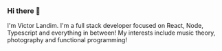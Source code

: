 ### Hi there 👀

I'm Victor Landim. I'm a full stack developer focused on React, Node, Typescript and everything in between! My interests include music theory, photography and functional programming!
